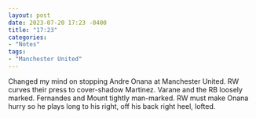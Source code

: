 ```yaml
---
layout: post
date: 2023-07-20 17:23 -0400
title: "17:23"
categories:
- "Notes"
tags:
- "Manchester United"
---
```


Changed my mind on stopping Andre Onana at Manchester United. RW curves their press to cover-shadow Martinez. Varane and the RB loosely marked. Fernandes and Mount tightly man-marked. RW must make Onana hurry so he plays long to his right, off his back right heel, lofted.

